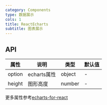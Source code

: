```yaml
---
category: Components
type: 数据展示
cols: 1
title: ReactEcharts
subtitle: 图表展示
---
```




## API

| 属性 | 说明 | 类型 | 默认值 |
| --- | --- | --- | --- |
| option | echarts属性 | object | - |
| height | 图形高度 | number | - |

更多属性参考[echarts-for-react](https://git.hust.cc/echarts-for-react/)
